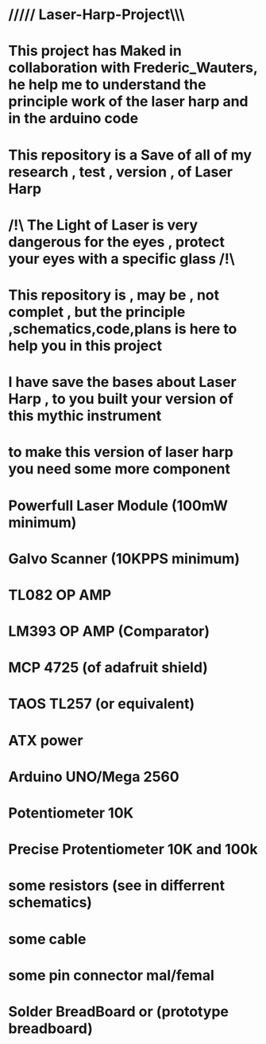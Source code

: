 # ///// Laser-Harp-Project\\\\\

# This project has Maked in collaboration with Frederic_Wauters, he help me to understand the principle work of the laser harp and in the arduino code 

# This repository is a Save of all of my research , test , version , of Laser Harp 

# /!\ The Light of Laser is very dangerous for the eyes , protect your eyes with a specific glass /!\

# This repository is , may be , not complet , but the principle ,schematics,code,plans is here to help you in this project 
# I have save the bases about Laser Harp , to you built your version of this mythic instrument 

# to make this version of laser harp you need some more component 

# Powerfull Laser Module (100mW minimum)
# Galvo Scanner (10KPPS minimum) 
# TL082 OP AMP
# LM393 OP AMP (Comparator)  
# MCP 4725 (of adafruit shield)
# TAOS TL257 (or equivalent)
# ATX power
# Arduino UNO/Mega 2560
# Potentiometer 10K
# Precise Protentiometer 10K and 100k
# some resistors (see in differrent schematics)
# some cable
# some pin connector mal/femal
# Solder BreadBoard or (prototype breadboard)


